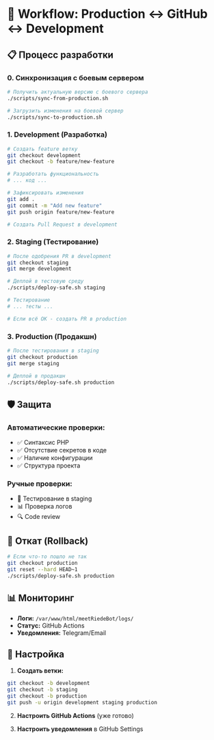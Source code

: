 # 🔄 Workflow: Production ↔ GitHub ↔ Development

## 📋 Процесс разработки

### 0. **Синхронизация с боевым сервером**
```bash
# Получить актуальную версию с боевого сервера
./scripts/sync-from-production.sh

# Загрузить изменения на боевой сервер
./scripts/sync-to-production.sh
```

### 1. **Development (Разработка)**
```bash
# Создать feature ветку
git checkout development
git checkout -b feature/new-feature

# Разработать функциональность
# ... код ...

# Зафиксировать изменения
git add .
git commit -m "Add new feature"
git push origin feature/new-feature

# Создать Pull Request в development
```

### 2. **Staging (Тестирование)**
```bash
# После одобрения PR в development
git checkout staging
git merge development

# Деплой в тестовую среду
./scripts/deploy-safe.sh staging

# Тестирование
# ... тесты ...

# Если всё ОК - создать PR в production
```

### 3. **Production (Продакшн)**
```bash
# После тестирования в staging
git checkout production
git merge staging

# Деплой в продакшн
./scripts/deploy-safe.sh production
```

## 🛡️ Защита

### Автоматические проверки:
- ✅ Синтаксис PHP
- ✅ Отсутствие секретов в коде
- ✅ Наличие конфигурации
- ✅ Структура проекта

### Ручные проверки:
- 🧪 Тестирование в staging
- 📊 Проверка логов
- 🔍 Code review

## 🚨 Откат (Rollback)

```bash
# Если что-то пошло не так
git checkout production
git reset --hard HEAD~1
./scripts/deploy-safe.sh production
```

## 📊 Мониторинг

- **Логи:** `/var/www/html/meetRiedeBot/logs/`
- **Статус:** GitHub Actions
- **Уведомления:** Telegram/Email

## 🔧 Настройка

1. **Создать ветки:**
```bash
git checkout -b development
git checkout -b staging
git checkout -b production
git push -u origin development staging production
```

2. **Настроить GitHub Actions** (уже готово)

3. **Настроить уведомления** в GitHub Settings
